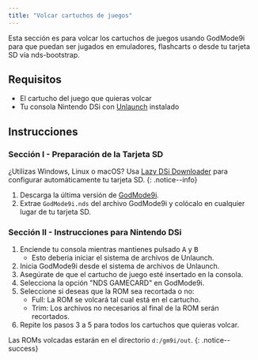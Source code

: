 ```yaml
---
title: "Volcar cartuchos de juegos"
---
```


Esta sección es para volcar los cartuchos de juegos usando GodMode9i para que puedan ser jugados en emuladores, flashcarts o desde tu tarjeta SD vía nds-bootstrap.

## Requisitos
* El cartucho del juego que quieras volcar
* Tu consola Nintendo DSi con [Unlaunch](installing-unlaunch) instalado

## Instrucciones
### Sección I - Preparación de la Tarjeta SD

¿Utilizas Windows, Linux o macOS? Usa [Lazy DSi Downloader](lazy-dsi-downloader) para configurar automáticamente tu tarjeta SD.
{: .notice--info}

1. Descarga la última versión de [GodMode9i](https://github.com/RocketRobz/godmode9i/releases).
1. Extrae `GodMode9i.nds` del archivo GodMode9i y colócalo en cualquier lugar de tu tarjeta SD.

### Sección II - Instrucciones para Nintendo DSi
1. Enciende tu consola mientras mantienes pulsado <kbd class="face">A</kbd> y <kbd class="face">B</kbd>
   - Esto deberia iniciar el sistema de archivos de Unlaunch.
1. Inicia GodMode9i desde el sistema de archivos de Unlaunch.
1. Asegúrate de que el cartucho de juego esté insertado en la consola.
1. Selecciona la opción "NDS GAMECARD" en GodMode9i.
1. Seleccione si deseas que la ROM sea recortada o no:
   - Full: La ROM se volcará tal cual está en el cartucho.
   - Trim: Los archivos no necesarios al final de la ROM serán recortados.
1. Repite los pasos 3 a 5 para todos los cartuchos que quieras volcar.

Las ROMs volcadas estarán en el directorio `d:/gm9i/out`.
{: .notice--success}

